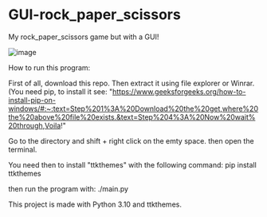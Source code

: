 # GUI-rock_paper_scissors
My rock_paper_scissors game but with a GUI!

![image](https://user-images.githubusercontent.com/31496522/192581110-cbb0e18c-315c-4dc1-a24a-757d9bbf4c13.png)


How to run this program:

First of all, download this repo. Then extract it using file explorer or Winrar. 
(You need pip, to install it see: "https://www.geeksforgeeks.org/how-to-install-pip-on-windows/#:~:text=Step%201%3A%20Download%20the%20get,where%20the%20above%20file%20exists.&text=Step%204%3A%20Now%20wait%20through,Voila!"

Go to the directory and shift + right click on the emty space. then open the terminal.

You need then to install "ttkthemes" with the following command:
pip install ttkthemes

then run the program with: ./main.py

This project is made with Python 3.10 and ttkthemes.
